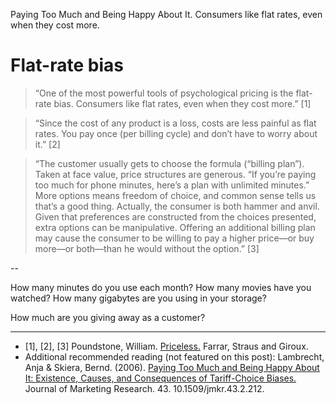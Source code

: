 Paying Too Much and Being Happy About It. Consumers like flat rates, even when they cost more.
# Flat-rate bias
> “One of the most powerful tools of psychological pricing is the flat-rate bias. Consumers like flat rates, even when they cost more.” [1]

> “Since the cost of any product is a loss, costs are less painful as flat rates. You pay once (per billing cycle) and don’t have to worry about it.” [2]

> “The customer usually gets to choose the formula (“billing plan”). Taken at face value, price structures are generous. “If you’re paying too much for phone minutes, here’s a plan with unlimited minutes.” More options means freedom of choice, and common sense tells us that’s a good thing. Actually, the consumer is both hammer and anvil. Given that preferences are constructed from the choices presented, extra options can be manipulative. Offering an additional billing plan may cause the consumer to be willing to pay a higher price—or buy more—or both—than he would without the option.” [3]

--

How many minutes do you use each month? How many movies have you watched? How many gigabytes are you using in your storage? 

How much are you giving away as a customer?  

---

- [1], [2], [3] Poundstone, William. <a href="https://us.macmillan.com/books/9780809078813" target="_blank">Priceless.</a> Farrar, Straus and Giroux. 
- Additional recommended reading (not featured on this post): Lambrecht, Anja & Skiera, Bernd. (2006). <a href="https://www.researchgate.net/publication/228150623_Paying_Too_Much_and_Being_Happy_About_It_Existence_Causes_and_Consequences_of_Tariff-Choice_Biases#read" target="_blank">Paying Too Much and Being Happy About It: Existence, Causes, and Consequences of Tariff-Choice Biases.</a> Journal of Marketing Research. 43. 10.1509/jmkr.43.2.212.  

